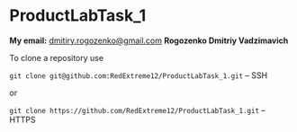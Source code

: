 # ProductLabTask_1

**My email:** dmitiry.rogozenko@gmail.com
**Rogozenko Dmitriy Vadzimavich**

To clone a repository use

`git clone git@github.com:RedExtreme12/ProductLabTask_1.git` – SSH

or 

`git clone https://github.com/RedExtreme12/ProductLabTask_1.git` – HTTPS
